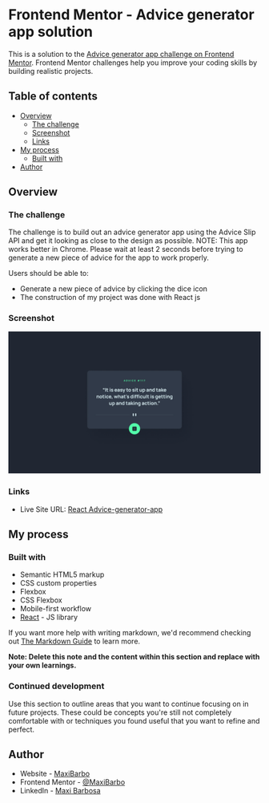 # Frontend Mentor - Advice generator app solution

This is a solution to the [Advice generator app challenge on Frontend Mentor](https://www.frontendmentor.io/challenges/advice-generator-app-QdUG-13db). Frontend Mentor challenges help you improve your coding skills by building realistic projects.

## Table of contents

- [Overview](#overview)
  - [The challenge](#Advice-generator-App)
  - [Screenshot](#screenshot)
  - [Links](#links)
- [My process](#my-process)
  - [Built with](#built-with)
- [Author](#author)
## Overview

### The challenge

The challenge is to build out an advice generator app using the Advice Slip API and get it looking as close to the design as possible. NOTE: This app works better in Chrome. Please wait at least 2 seconds before trying to generate a new piece of advice for the app to work properly.

Users should be able to:

- Generate a new piece of advice by clicking the dice icon
- The construction of my project was done with React js

### Screenshot

![](./advice-app/src/design/desktop-design.jpg)

### Links

- Live Site URL: [React Advice-generator-app](https://maxibarbo.github.io/advice-generator-app/)

## My process

### Built with

- Semantic HTML5 markup
- CSS custom properties
- Flexbox
- CSS Flexbox
- Mobile-first workflow
- [React](https://reactjs.org/) - JS library


If you want more help with writing markdown, we'd recommend checking out [The Markdown Guide](https://www.markdownguide.org/) to learn more.

**Note: Delete this note and the content within this section and replace with your own learnings.**

### Continued development

Use this section to outline areas that you want to continue focusing on in future projects. These could be concepts you're still not completely comfortable with or techniques you found useful that you want to refine and perfect.

## Author

- Website - [MaxiBarbo](https://maxibarbo.github.io/advice-generator-app/)
- Frontend Mentor - [@MaxiBarbo](https://www.frontendmentor.io/profile/Maxi.Barbo)
- LinkedIn - [Maxi Barbosa](https://www.linkedin.com/in/maxi-barbosa/)


